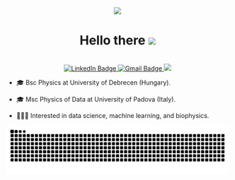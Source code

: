 <div id="header" align="center">
  <img src="https://media.giphy.com/media/CuuSHzuc0O166MRfjt/giphy.gif" width="250"/>
</div>

<div id="header" align="center">
<h1>
  Hello there
  <img src="https://media.giphy.com/media/hvRJCLFzcasrR4ia7z/giphy.gif" width="30px"/>
</h1>
 </div>
 
  
<div id="header" align="center">
 <div id="badges">
<img src="https://komarev.com/ghpvc/?username=Tungcg1906&style=flat-square&color=blue" alt=""/>
</div>
  </div>


<div id="header" align="center">
<div id="badges">
  <a href="https://linkedin.com/in/tungnguyen1998">
    <img src="https://img.shields.io/badge/LinkedIn-blue?style=for-the-badge&logo=linkedin&logoColor=white" alt="LinkedIn Badge"/>
  </a>
  
<a href="mailto:tungcg1906@gmail.com">
  <img src="https://img.shields.io/badge/Gmail-red?style=for-the-badge&logo=Gmail&logoColor=white" alt="Gmail Badge"/>
</a>


  <a href="https://tungcg1906.github.io/Digital_CV.github.io/">
    <img src="https://img.shields.io/badge/Resume-002333?style=for-the-badge&logo=skillshare&logoColor=white"/>
  </a>
</div>
</div>

 
- 🎓 Bsc Physics at University of Debrecen (Hungary).

- 🎓 Msc Physics of Data at University of Padova (Italy).

- 👩🏻‍💻 Interested in data science,  machine learning, and biophysics. 


![Snake animation](https://github.com/GuillaumeFalourd/GuillaumeFalourd/blob/output/github-contribution-grid-snake.svg)



<!--
**Tungcg1906/Tungcg1906** is a ✨ _special_ ✨ repository because its `README.md` (this file) appears on your GitHub profile.

Here are some ideas to get you started:

- 🔭 I’m currently ...
- 🌱 I’m currently learning ...
- 👯 I’m looking to collaborate on ...
- 🤔 I’m looking for help with ...
- 💬 Ask me about ...
- 📫 How to reach me: ...
- 😄 Pronouns: ...
- ⚡ Fun fact: ...
-->
